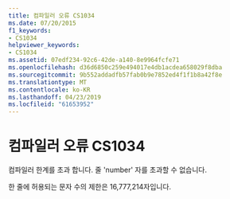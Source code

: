 ```yaml
---
title: 컴파일러 오류 CS1034
ms.date: 07/20/2015
f1_keywords:
- CS1034
helpviewer_keywords:
- CS1034
ms.assetid: 07edf234-92c6-42de-a140-8e9964fcfe71
ms.openlocfilehash: d36d6850c259e494017e4db1acdea658029f8dba
ms.sourcegitcommit: 9b552addadfb57fab0b9e7852ed4f1f1b8a42f8e
ms.translationtype: MT
ms.contentlocale: ko-KR
ms.lasthandoff: 04/23/2019
ms.locfileid: "61653952"
---
```

# <a name="compiler-error-cs1034"></a>컴파일러 오류 CS1034
컴파일러 한계를 초과 합니다. 줄 'number' 자를 초과할 수 없습니다.  
  
 한 줄에 허용되는 문자 수의 제한은 16,777,214자입니다.

